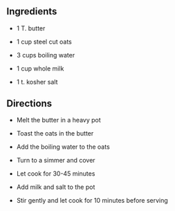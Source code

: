 # 

## Ingredients

- 1 T. butter

- 1 cup steel cut oats

- 3 cups boiling water

- 1 cup whole milk

- 1 t. kosher salt

## Directions

- Melt the butter in a heavy pot

- Toast the oats in the butter

- Add the boiling water to the oats

- Turn to a simmer and cover

- Let cook for 30-45 minutes

- Add milk and salt to the pot

- Stir gently and let cook for 10 minutes before serving
